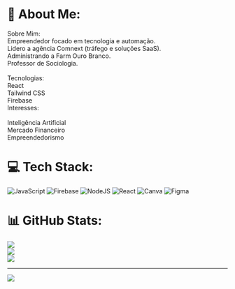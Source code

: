 # 💫 About Me:
Sobre Mim:<br>Empreendedor focado em tecnologia e automação.<br>Lidero a agência Comnext (tráfego e soluções SaaS).<br>Administrando  a  Farm Ouro Branco.<br>Professor de Sociologia.<br><br>Tecnologias:<br>React<br>Tailwind CSS<br>Firebase<br>Interesses:<br><br>Inteligência Artificial<br>Mercado Financeiro<br>Empreendedorismo


# 💻 Tech Stack:
![JavaScript](https://img.shields.io/badge/javascript-%23323330.svg?style=for-the-badge&logo=javascript&logoColor=%23F7DF1E) ![Firebase](https://img.shields.io/badge/firebase-%23039BE5.svg?style=for-the-badge&logo=firebase) ![NodeJS](https://img.shields.io/badge/node.js-6DA55F?style=for-the-badge&logo=node.js&logoColor=white) ![React](https://img.shields.io/badge/react-%2320232a.svg?style=for-the-badge&logo=react&logoColor=%2361DAFB) ![Canva](https://img.shields.io/badge/Canva-%2300C4CC.svg?style=for-the-badge&logo=Canva&logoColor=white) ![Figma](https://img.shields.io/badge/figma-%23F24E1E.svg?style=for-the-badge&logo=figma&logoColor=white)
# 📊 GitHub Stats:
![](https://github-readme-stats.vercel.app/api?username=WNSilveira&theme=dark&hide_border=false&include_all_commits=false&count_private=false)<br/>
![](https://github-readme-streak-stats.herokuapp.com/?user=WNSilveira&theme=dark&hide_border=false)<br/>
![](https://github-readme-stats.vercel.app/api/top-langs/?username=WNSilveira&theme=dark&hide_border=false&include_all_commits=false&count_private=false&layout=compact)

---
[![](https://visitcount.itsvg.in/api?id=WNSilveira&icon=0&color=0)](https://visitcount.itsvg.in)

<!-- Proudly created with GPRM ( https://gprm.itsvg.in ) -->